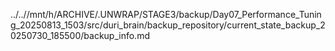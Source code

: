 ../..//mnt/h/ARCHIVE/.UNWRAP/STAGE3/backup/Day07_Performance_Tuning_20250813_1503/src/duri_brain/backup_repository/current_state_backup_20250730_185500/backup_info.md